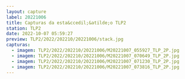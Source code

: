```yaml
---
layout: capture
label: 20221006
title: Capturas da esta&ccedil;&atilde;o TLP2
station: TLP2
date: 2022-10-07 05:59:27
preview: TLP2/2022/202210/20221006/stack.jpg
capturas:
  - imagem: TLP2/2022/202210/20221006/M20221007_055927_TLP_2P.jpg
  - imagem: TLP2/2022/202210/20221006/M20221007_070649_TLP_2P.jpg
  - imagem: TLP2/2022/202210/20221006/M20221007_071230_TLP_2P.jpg
  - imagem: TLP2/2022/202210/20221006/M20221007_073816_TLP_2P.jpg
---
```

